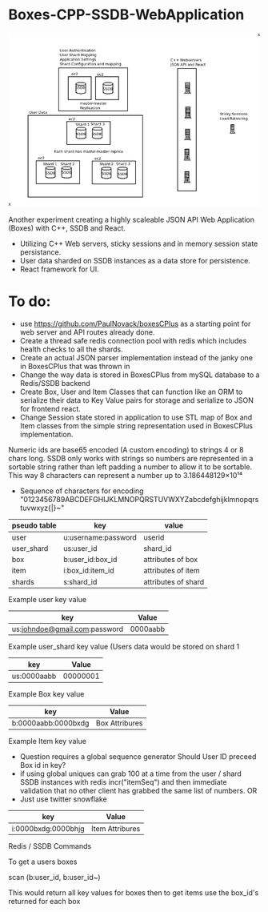 # Boxes-CPP-SSDB-WebApplication

![alt text](https://github.com/PaulNovack/Boxes-CPP-SSDB-WebApplication/blob/main/BoxesCPPSSDB-Network.jpeg?raw=true)

Another experiment creating a highly scaleable JSON API Web Application (Boxes) with C++, SSDB and React.

* Utilizing C++ Web servers, sticky sessions and in memory session state persistance.  
* User data sharded on SSDB instances as a data store for persistence.  
* React framework for UI.

# To do:
* use https://github.com/PaulNovack/boxesCPlus as a starting point for web server and API routes already done.
* Create a thread safe redis connection pool with redis which includes health checks to all the shards.
* Create an actual JSON parser implementation instead of the janky one in BoxesCPlus that was thrown in
* Change the way data is stored in BoxesCPlus from mySQL database to a Redis/SSDB backend
* Create Box, User and Item Classes that can function like an ORM to serialize their data to Key Value pairs for storage and serialize to JSON for frontend react.
* Change Session state stored in application to use STL map of Box and Item classes from the simple string representation used in BoxesCPlus implementation.

Numeric ids are base65 encoded (A custom encoding) to strings 4 or 8 chars long.	SSDB only works with strings so numbers are represented in a sortable string rather than left padding a number to allow it to be sortable.  This way 8 characters can represent a number up to 3.186448129×10¹⁴

* Sequence of characters for encoding "0123456789ABCDEFGHIJKLMNOPQRSTUVWXYZabcdefghijklmnopqrstuvwxyz{|}~"


pseudo table |		key	|	value
-------------|--------|--------------------------------------------------------
user		| u:username:password		| userid
user_shard		| us:user_id		| shard_id
box		| b:user_id:box_id		| attributes of box
item		| i:box_id:item_id		| attributes of item
shards		| s:shard_id		| attributes of shard

Example user key value

key | Value
--------|---------
us:johndoe@gmail.com:password | 0000aabb

Example user_shard key value (Users data would be stored on shard 1

key | Value
--------|---------
us:0000aabb | 00000001

Example Box key value 

key | Value
--------|---------
b:0000aabb:0000bxdg | Box Attribures

Example Item key value 
* Question requires a global sequence generator Should User ID preceed Box id in key?
* if using global uniques can grab 100 at a time from the user / shard SSDB instances with redis incr("itemSeq") and then immediate validation that no other client has grabbed the same list of numbers.
OR
* Just use twitter snowflake

key | Value
--------|---------
i:0000bxdg:0000bhjg | Item Attribures

Redis / SSDB Commands

To get a users boxes

scan (b:user_id, b:user_id~)

This would return all key values for boxes then to get items use the box_id's returned for each box
